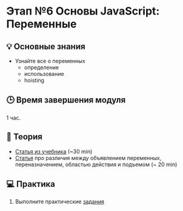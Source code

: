 # Этап №6 Основы JavaScript: Переменные

## 💡 Основные знания 

- Узнайте все о переменных
  - определение
  - использование
  - hoisting

## 🕒 Время завершения модуля

1 час.

## 📖 Теория

- [Статья из учебника](https://learn.javascript.ru/variables) (~30 min)
- [Статья](https://www.freecodecamp.org/news/how-to-declare-variables-in-javascript/) про различия  между объявлением переменных, переназначением, областью действия и подъемом (~ 20 min)

## 💻  Практика

1. Выполните практические [задания](https://developer.mozilla.org/en-US/docs/Learn/JavaScript/First_steps/Test_your_skills:_variables) 
